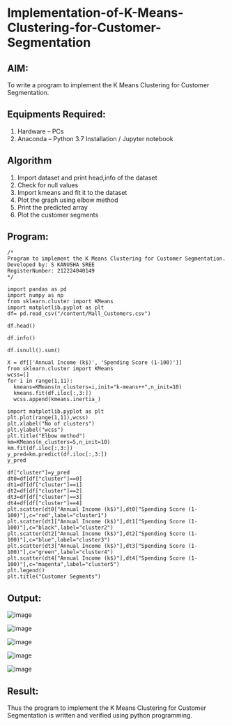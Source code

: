 # Implementation-of-K-Means-Clustering-for-Customer-Segmentation

## AIM:
To write a program to implement the K Means Clustering for Customer Segmentation.

## Equipments Required:
1. Hardware – PCs
2. Anaconda – Python 3.7 Installation / Jupyter notebook

## Algorithm
1. Import dataset and print head,info of the dataset
2. Check for null values
3. Import kmeans and fit it to the dataset
4. Plot the graph using elbow method
5. Print the predicted array
6. Plot the customer segments 

## Program:
```
/*
Program to implement the K Means Clustering for Customer Segmentation.
Developed by: S KANUSHA SREE
RegisterNumber: 212224040149
*/
```
```
import pandas as pd
import numpy as np
from sklearn.cluster import KMeans
import matplotlib.pyplot as plt
df= pd.read_csv("/content/Mall_Customers.csv")
```
```
df.head()
```
```
df.info()
```
```
df.isnull().sum()
```
```
X = df[['Annual Income (k$)', 'Spending Score (1-100)']]
from sklearn.cluster import KMeans
wcss=[]
for i in range(1,11):
  kmeans=KMeans(n_clusters=i,init="k-means++",n_init=10)
  kmeans.fit(df.iloc[:,3:])
  wcss.append(kmeans.inertia_)
```
```
import matplotlib.pyplot as plt
plt.plot(range(1,11),wcss)
plt.xlabel("No of clusters")
plt.ylabel("wcss")
plt.title("Elbow method")
km=KMeans(n_clusters=5,n_init=10)
km.fit(df.iloc[:,3:])
y_pred=km.predict(df.iloc[:,3:])
y_pred
```
```
df["cluster"]=y_pred
dt0=df[df["cluster"]==0]
dt1=df[df["cluster"]==1]
dt2=df[df["cluster"]==2]
dt3=df[df["cluster"]==3]
dt4=df[df["cluster"]==4]
plt.scatter(dt0["Annual Income (k$)"],dt0["Spending Score (1-100)"],c="red",label="cluster1")
plt.scatter(dt1["Annual Income (k$)"],dt1["Spending Score (1-100)"],c="black",label="cluster2")
plt.scatter(dt2["Annual Income (k$)"],dt2["Spending Score (1-100)"],c="blue",label="cluster3")
plt.scatter(dt3["Annual Income (k$)"],dt3["Spending Score (1-100)"],c="green",label="cluster4")
plt.scatter(dt4["Annual Income (k$)"],dt4["Spending Score (1-100)"],c="magenta",label="cluster5")
plt.legend()
plt.title("Customer Segments")
```
## Output:
![image](https://github.com/user-attachments/assets/af313935-69c0-471a-8ef4-ef39e2802967)

![image](https://github.com/user-attachments/assets/f34a705b-0144-45d8-82c1-734a0681f829)

![image](https://github.com/user-attachments/assets/70067d6c-1316-4e06-a42b-cdbcfe76a8cd)

![image](https://github.com/user-attachments/assets/58cc3aa7-167a-4af8-a178-84bacfb80e2d)

![image](https://github.com/user-attachments/assets/01a579df-de5d-458f-9483-94912ae0c1c7)

## Result:
Thus the program to implement the K Means Clustering for Customer Segmentation is written and verified using python programming.
